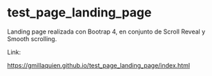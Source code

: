 # test_page_landing_page
Landing page realizada con Bootrap 4, en conjunto de Scroll Reveal y Smooth scrolling.

Link:

https://gmillaquien.github.io/test_page_landing_page/index.html
